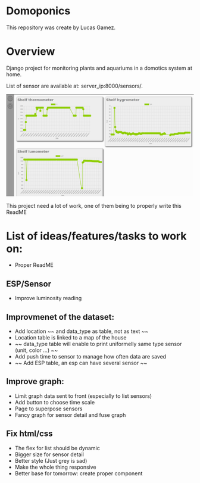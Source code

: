 # Domoponics
This repository was create by Lucas Gamez.

# Overview
Django project for monitoring plants and aquariums in a domotics system at home.

List of sensor are available at: server_ip:8000/sensors/.

![Current front page listing all sensors](overview.png)

This project need a lot of work, one of them being to properly write this ReadME



 # List of ideas/features/tasks to work on:

* Proper ReadME
## ESP/Sensor
* Improve luminosity reading
## Improvmenet of the dataset:
* Add location ~~ and data_type as table, not as text ~~
* Location table is linked to a map of the house
* ~~ data_type table will enable to print uniformelly same type sensor (unit, color ...) ~~
* Add push time to sensor to manage how often data are saved
* ~~ Add ESP table, an esp can have several sensor ~~

## Improve graph:
* Limit graph data sent to front (especially to list sensors)
* Add button to choose time scale
* Page to superpose sensors
* Fancy graph for sensor detail and fuse graph
## Fix html/css
* The flex for list should be dynamic
* Bigger size for sensor detail
* Better style (Just grey is sad)
* Make the whole thing responsive
* Better base for tomorrow: create proper component
